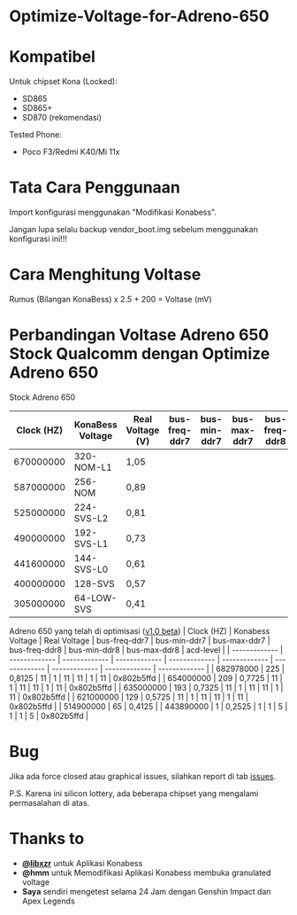 # Optimize-Voltage-for-Adreno-650

# Kompatibel
Untuk chipset Kona (Locked):
- SD865
- SD865+
- SD870 (rekomendasi)

Tested Phone:
- Poco F3/Redmi K40/Mi 11x

# Tata Cara Penggunaan
Import konfigurasi menggunakan "Modifikasi Konabess".

Jangan lupa selalu backup vendor_boot.img sebelum menggunakan konfigurasi ini!!!

# Cara Menghitung Voltase
Rumus
(Bilangan KonaBess) x 2.5 + 200 = Voltase (mV)

# Perbandingan Voltase Adreno 650 Stock Qualcomm dengan Optimize Adreno 650

Stock Adreno 650

| Clock (HZ)  | KonaBess Voltage | Real Voltage (V) | bus-freq-ddr7 | bus-min-ddr7 | bus-max-ddr7 | bus-freq-ddr8 | bus-min-ddr8 | bus-max-ddr8 | acd-level |
| ------------- | ------------- | ------------- | ------------- | ------------- | ------------- | ------------- | ------------- | ------------- | ------------- |
| 670000000 | 320-NOM-L1  | 1,05  |
| 587000000 | 256-NOM | 0,89  |
| 525000000 | 224-SVS-L2 | 0,81  |
| 490000000 | 192-SVS-L1 | 0,73 |
| 441600000 | 144-SVS-L0 | 0,61 |
| 400000000 | 128-SVS  | 0,57 |
| 305000000 | 64-LOW-SVS | 0,41 |

Adreno 650 yang telah di optimisasi ([v1.0 beta]())
| Clock (HZ)  | Konabess Voltage | Real Voltage | bus-freq-ddr7 | bus-min-ddr7 | bus-max-ddr7 | bus-freq-ddr8 | bus-min-ddr8 | bus-max-ddr8 | acd-level |
| ------------- | ------------- | ------------- | ------------- | ------------- | ------------- | ------------- | ------------- | ------------- | ------------- |
| 682978000 | 225 | 0,8125 | 11 | 1 | 11 | 11 | 1 | 11 | 0x802b5ffd |
| 654000000 | 209 | 0,7725 | 11 | 1 | 11 | 11 | 1 | 11 | 0x802b5ffd |
| 635000000 | 193 | 0,7325 | 11 | 1 | 11 | 11 | 1 | 11 | 0x802b5ffd |
| 621000000 | 129 | 0,5725 | 11 | 1 | 11 | 11 | 1 | 11 | 0x802b5ffd |
| 514900000 | 65 | 0,4125 |
| 443890000 | 1 | 0,2525 | 1 | 1 | 5 | 1 | 1 | 5 | 0x802b5ffd |

# Bug
Jika ada force closed atau graphical issues, silahkan report di tab [issues](https://github.com/IRedDragonICY/Optimize-Voltage-for-Adreno-650/issues/new).

P.S. Karena ini silicon lottery, ada beberapa chipset yang mengalami permasalahan di atas.

# Thanks to
* **[@libxzr](https://github.com/libxzr)** untuk Aplikasi Konabess
* **@hmm** untuk Memodifikasi Aplikasi Konabess membuka granulated voltage
* **Saya** sendiri mengetest selama 24 Jam dengan Genshin Impact dan Apex Legends





